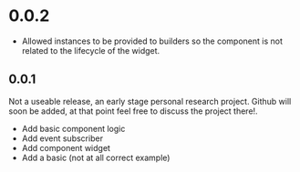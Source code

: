 # 0.0.2
* Allowed instances to be provided to builders so the component is not related to the lifecycle of the widget.


## 0.0.1

Not a useable release, an early stage personal research project. 
Github will soon be added, at that point feel free to discuss the project there!.

* Add basic component logic
* Add event subscriber
* Add component widget
* Add a basic (not at all correct example)
